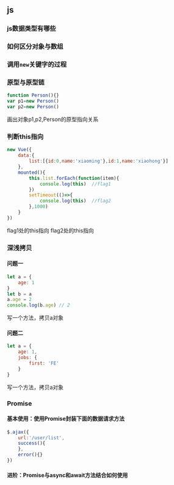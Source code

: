 ## js



### js数据类型有哪些



### 如何区分对象与数组



### 调用`new`关键字的过程

### 原型与原型链

```js
function Person(){}
var p1=new Person()
var p2=new Person()
```



画出对象p1,p2,Person的原型指向关系

### 判断this指向

```js
new Vue({
    data:{
        list:[{id:0,name:'xiaoming'},id:1,name:'xiaohong'}]
    },
    mounted(){
		this.list.forEach(function(item){
    		console.log(this)  //flag1
        }) 
        setTimeout(()=>{
            console.log(this)  //flag2
        },1000)
    }
})

```

flag1处的this指向
flag2处的this指向

###  深浅拷贝

#### 问题一

```js
let a = {
    age: 1
}
let b = a
a.age = 2
console.log(b.age) // 2
```

写一个方法，拷贝a对象



#### 问题二

```js
let a = {
    age: 1,
    jobs: {
        first: 'FE'
    }
}
```

写一个方法，拷贝a对象

### Promise

#### 基本使用：使用Promise封装下面的数据请求方法

```js
$.ajax({
    url:'/user/list',
    success(){
    },
    error(){}
})
```

#### 进阶：Promise与async和await方法结合如何使用

